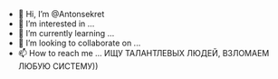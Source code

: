 - 👋 Hi, I’m @Antonsekret
- 👀 I’m interested in ...
- 🌱 I’m currently learning ...
- 💞️ I’m looking to collaborate on ...
- 📫 How to reach me ...
ИЩУ ТАЛАНТЛЕВЫХ ЛЮДЕЙ, ВЗЛОМАЕМ ЛЮБУЮ СИСТЕМУ))

<!---
Antonsekret/Antonsekret is a ✨ special ✨ repository because its `README.md` (this file) appears on your GitHub profile.
You can click the Preview link to take a look at your changes.
--->
